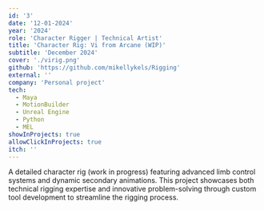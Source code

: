 ```yaml
---
id: '3'
date: '12-01-2024'
year: '2024'
role: 'Character Rigger | Technical Artist'
title: 'Character Rig: Vi from Arcane (WIP)'
subtitle: 'December 2024'
cover: './virig.png'
github: 'https://github.com/mikellykels/Rigging'
external: ''
company: 'Personal project'
tech:
  - Maya
  - MotionBuilder
  - Unreal Engine
  - Python
  - MEL
showInProjects: true
allowClickInProjects: true
itch: ''
---
```


A detailed character rig (work in progress) featuring advanced limb control systems and dynamic secondary animations. This project showcases both technical rigging expertise and innovative problem-solving through custom tool development to streamline the rigging process.
